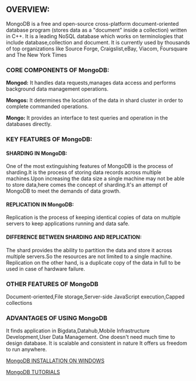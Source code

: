 ## OVERVIEW:

MongoDB is a free and open-source cross-platform document-oriented database program (stores data as a "document" inside a collection) written in C++. It is a leading NoSQL database which works on terminologies that include database,collection and document. It is currently used by thousands of top organizations like Source Forge, Craigslist,eBay, Viacom, Foursquare and The New York Times   
### CORE COMPONENTS OF MongoDB:
**Mongod:** It handles data requests,manages data access and performs background data management operations.

**Mongos:** It determines the location of the data in shard cluster in order to complete commanded operations.

**Mongo:** It provides an interface to test queries and operation in the databases directly.
### KEY FEATURES OF MongoDB:
#### SHARDING IN MongoDB:
One of the most extinguishing features of MongoDB is the process of sharding.It is the process of storing data records across multiple machines.Upon increasing the data size a single machine may not be able to store data,here comes the concept of sharding.It's an attempt of MongoDB to meet the demands of data growth.
#### REPLICATION IN MongoDB:
Replication is the process of keeping identical copies of data on multiple servers to keep applications running and data safe.
#### DIFFERENCE BETWEEN SHARDING AND REPLICATION:
The shard provides the ability to partition the data and store it across multiple servers.So the resources are not limited to a single machine. Replication on the other hand, is a duplicate copy of the data in full to be used in case of hardware failure.
### OTHER FEATURES OF MongoDB
Document-oriented,File storage,Server-side JavaScript execution,Capped collections

### ADVANTAGES OF USING MongoDB 

It finds application in Bigdata,Datahub,Mobile Infrastructure Development,User Data Management.
One doesn't need much time to design database.
It is scalable and consistent in nature  It offers us freedom to run anywhere.
   

[MongoDB INSTALLATION ON WINDOWS](https://www.guru99.com/installation-configuration-mongodb.html#1)

[MongoDB TUTORIALS](https://www.guru99.com/mongodb-tutorials.html)
